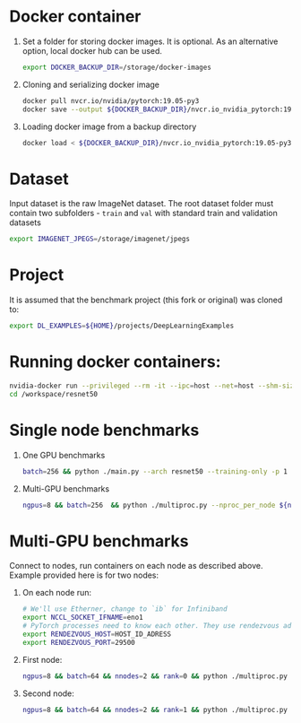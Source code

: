 # Docker container
1. Set a folder for storing docker images.
It is optional. As an alternative option, local docker hub can be used.
   ```bash
   export DOCKER_BACKUP_DIR=/storage/docker-images
   ```

2. Cloning and serializing docker image
   ```bash
   docker pull nvcr.io/nvidia/pytorch:19.05-py3
   docker save --output ${DOCKER_BACKUP_DIR}/nvcr.io_nvidia_pytorch:19.05-py3.tar.gz nvcr.io/nvidia/pytorch:19.05-py3
   ```

3. Loading docker image from a backup directory
   ```bash
   docker load < ${DOCKER_BACKUP_DIR}/nvcr.io_nvidia_pytorch:19.05-py3.tar.gz
   ```

# Dataset
Input dataset is the raw ImageNet dataset. The root dataset folder must contain two subfolders - `train` and `val` with standard train and validation datasets
```bash
export IMAGENET_JPEGS=/storage/imagenet/jpegs
```

# Project
It is assumed that the benchmark project (this fork or original) was cloned to:
```bash
export DL_EXAMPLES=${HOME}/projects/DeepLearningExamples
```

# Running docker containers:
```bash
nvidia-docker run --privileged --rm -it --ipc=host --net=host --shm-size=1g --ulimit memlock=-1 --ulimit stack=67108864 -v /dev/infiniband:/dev/infiniband -v ${DL_EXAMPLES}/PyTorch/Classification/RN50v1.5/:/workspace/resnet50 -v ${IMAGENET_JPEGS}:/mnt/data nvcr.io/nvidia/pytorch:19.05-py3
cd /workspace/resnet50
```

# Single node benchmarks
1. One GPU benchmarks
   ```bash
   batch=256 && python ./main.py --arch resnet50 --training-only -p 1 -b ${batch} --raport-file ./resnet50_01_${batch}.json --epochs 1 --prof 500 --fp16 --static-loss-scale 64 /mnt/data
   ```
 
2. Multi-GPU benchmarks
   ```bash
   ngpus=8 && batch=256  && python ./multiproc.py --nproc_per_node ${ngpus} ./main.py --arch resnet50 --training-only -p 1 -b ${batch} --raport-file ./resnet50_0${ngpus}_${batch}.json --fp16 --static-loss-scale 256 --epochs 1 --prof 500 /mnt/data
   ```
# Multi-GPU benchmarks
Connect to nodes, run containers on each node as described above. Example provided here is for two nodes:
1. On each node run:
   ```bash
   # We'll use Etherner, change to `ib` for Infiniband
   export NCCL_SOCKET_IFNAME=eno1
   # PyTorch processes need to know each other. They use rendezvous address (host and port). It should be one of the hosts. 
   export RENDEZVOUS_HOST=HOST_ID_ADRESS
   export RENDEZVOUS_PORT=29500
   ```

2. First node:
   ```bash
   ngpus=8 && batch=64 && nnodes=2 && rank=0 && python ./multiproc.py --nnodes ${nnodes} --node_rank ${rank} --nproc_per_node ${ngpus} --master_addr ${RENDEZVOUS_HOST} --master_port ${RENDEZVOUS_PORT} ./main.py --arch resnet50 --training-only -p 1 -b ${batch} --raport-file ./resnet50_nodes${nnodes}_0${ngpus}_rank${rank}_${batch}.json --fp16 --static-loss-scale 256 --epochs 1 --prof 500 /mnt/data
   ```

3. Second node:
   ```bash
   ngpus=8 && batch=64 && nnodes=2 && rank=1 && python ./multiproc.py --nnodes ${nnodes} --node_rank ${rank} --nproc_per_node ${ngpus} --master_addr ${RENDEZVOUS_HOST} --master_port ${RENDEZVOUS_PORT} ./main.py --arch resnet50 --training-only -p 1 -b ${batch} --raport-file ./resnet50_nodes${nnodes}_0${ngpus}_rank${rank}_${batch}.json --fp16 --static-loss-scale 256 --epochs 1 --prof 500 /mnt/data
   ```
